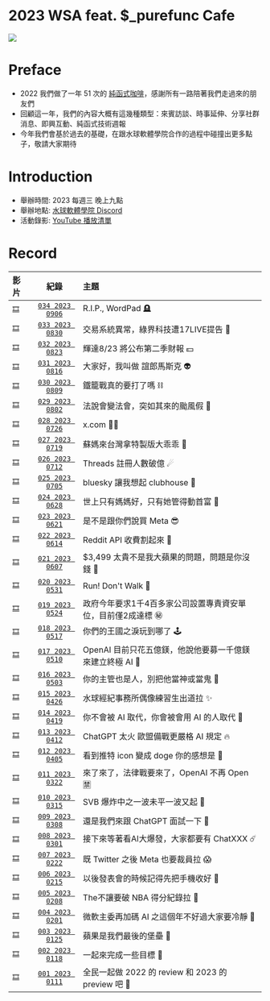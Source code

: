 # 2023 WSA feat. $_purefunc Cafe
![](https://raw.githubusercontent.com/PureFuncInc/purefunc-cafe/main/images/logo.png)

# Preface
* 2022 我們做了一年 51 次的 [純函式咖啡](https://github.com/PureFuncInc/purefunc-cafe)，感謝所有一路陪著我們走過來的朋友們
* 回顧這一年，我們的內容大概有這幾種類型：來賓訪談、時事延伸、分享社群消息、即興互動、純函式技術週報
* 今年我們會基於過去的基礎，在跟水球軟體學院合作的過程中碰撞出更多點子，敬請大家期待

# Introduction
* 舉辦時間: 2023 每週三 晚上九點
* 舉辦地點: [水球軟體學院 Discord](https://discord.gg/waterballsa)
* 活動錄影: [YouTube 播放清單](https://www.youtube.com/playlist?list=PLC3hT4Z5I-O64QSgj8IDMhGvtQLSXvUGN)

# Record
| 影片 | 紀錄 | 主題 |
| :--- | :---: | :--- |
| [``🎞``]() | [``034 2023 0906``](records/2023-09-06/README.md) | R.I.P., WordPad 🪦 |
| [``🎞``]() | [``033 2023 0830``](records/2023-08-30/README.md) | 交易系統異常，綠界科技遭17LIVE提告 👔 |
| [``🎞``]() | [``032 2023 0823``](records/2023-08-23/README.md) | 輝達8/23 將公布第二季財報 💵 |
| [``🎞``]() | [``031 2023 0816``](records/2023-08-16/README.md) | 大家好，我叫做 誼郎馬斯克 👽 |
| [``🎞``](https://youtu.be/FHDiijdcDTc) | [``030 2023 0809``](records/2023-08-09/README.md) | 鐵籠戰真的要打了嗎 ⛓ |
| [``🎞``](https://youtu.be/D2HZbbE9h-s) | [``029 2023 0802``](records/2023-08-02/README.md) | 法說會變法會，突如其來的颱風假 💨 |
| [``🎞``](https://youtu.be/tZtUF2gyJeg) | [``028 2023 0726``](records/2023-07-26/README.md) | x.com 🙅‍♂️ |
| [``🎞``](https://youtu.be/OLrwdPSov70) | [``027 2023 0719``](records/2023-07-19/README.md) | 蘇媽來台灣拿特製版大乖乖 🍭 |
| [``🎞``](https://youtu.be/i9jqVcu67nQ) | [``026 2023 0712``](records/2023-07-12/README.md) | Threads 註冊人數破億 ☄ |
| [``🎞``](https://youtu.be/RWTtF4W58Y4) | [``025 2023 0705``](records/2023-07-05/README.md) | bluesky 讓我想起 clubhouse 🥹 |
| [``🎞``](https://youtu.be/hM6nyhRBGwc) | [``024 2023 0628``](records/2023-06-28/README.md) | 世上只有媽媽好，只有她管得動首富 👋 |
| [``🎞``](https://youtu.be/mnwxn2m4nIA) | [``023 2023 0621``](records/2023-06-21/README.md) | 是不是跟你們說買 Meta 😎 |
| [``🎞``](https://youtu.be/kZlTt0egrSA) | [``022 2023 0614``](records/2023-06-14/README.md) | Reddit API 收費割起來 🔪 |
| [``🎞``](https://youtu.be/muNNclqXj5U) | [``021 2023 0607``](records/2023-06-07/README.md) | $3,499 太貴不是我大蘋果的問題，問題是你沒錢 🍎 |
| [``🎞``](https://youtu.be/ymm2OMaLixU) | [``020 2023 0531``](records/2023-05-31/README.md) | Run! Don't Walk 🏃 |
| [``🎞``](https://youtu.be/1AEOcSpVgUk) | [``019 2023 0524``](records/2023-05-24/README.md) | 政府今年要求1千4百多家公司設置專責資安單位，目前僅2成達標 ㊙️ |
| [``🎞``](https://youtu.be/rtIQ1JkRY5k) | [``018 2023 0517``](records/2023-05-17/README.md) | 你們的王國之淚玩到哪了 🕹️ |
| [``🎞``](https://youtu.be/aZfnebEnbJk) | [``017 2023 0510``](records/2023-05-10/README.md) | OpenAI 目前只花五億鎂，他說他要募一千億鎂來建立終極 AI 🦄 |
| [``🎞``](https://youtu.be/33sd7PWeFok) | [``016 2023 0503``](records/2023-05-03/README.md) | 你的主管也是人，別把他當神或當鬼 👻 |
| [``🎞``](https://youtu.be/OePnsgIpiOU) | [``015 2023 0426``](records/2023-04-26/README.md) | 水球經紀事務所偶像練習生出道拉 ✨ |
| [``🎞``](https://youtu.be/SXMN1YP5d9g) | [``014 2023 0419``](records/2023-04-19/README.md) | 你不會被 AI 取代，你會被會用 AI 的人取代 🌚|
| [``🎞``](https://youtu.be/6e9z6gOb7hY) | [``013 2023 0412``](records/2023-04-12/README.md) | ChatGPT 太火 歐盟備戰更嚴格 AI 規定 🔥 |
| [``🎞``](https://youtu.be/HXFkSg1w6Fw) | [``012 2023 0405``](records/2023-04-05/README.md) | 看到推特 icon 變成 doge 你的感想是 🐶 |
| [``🎞``](https://youtu.be/ABtimJz1MAA) | [``011 2023 0322``](records/2023-03-22/README.md) | 來了來了，法律戰要來了，OpenAI 不再 Open 🈲 |
| [``🎞``](https://youtu.be/mIm87eNv7KE) | [``010 2023 0315``](records/2023-03-15/README.md) | SVB 爆炸中之一波未平一波又起 🚨 |
| [``🎞``](https://youtu.be/JYjsXoI8Too) | [``009 2023 0308``](records/2023-03-08/README.md) | 還是我們來跟 ChatGPT 面試一下 🔮 |
| [``🎞``](https://youtu.be/iI6FBCOicgY) | [``008 2023 0301``](records/2023-03-01/README.md) | 接下來等著看AI大爆發，大家都要有 ChatXXX ☄️ |
| [``🎞``](https://youtu.be/lVBMboSfMF8) | [``007 2023 0222``](records/2023-02-22/README.md) | 既 Twitter 之後 Meta 也要裁員拉 😱 |
| [``🎞``](https://youtu.be/Ae27ofdcW4I) | [``006 2023 0215``](records/2023-02-15/README.md) | 以後發表會的時候記得先把手機收好 📱 |
| [``🎞``](https://youtu.be/GTqgOeOGTd4) | [``005 2023 0208``](records/2023-02-08/README.md) | The不讓要破 NBA 得分紀錄拉 🏀 |
| [``🎞``](https://youtu.be/QiVtaaYpWZ0) | [``004 2023 0201``](records/2023-02-01/README.md) | 微軟主委再加碼 AI 之這個年不好過大家要冷靜 🥶 |
| [``🎞``](https://youtu.be/XLVdXzTFdK8) | [``003 2023 0125``](records/2023-01-25/README.md) | 蘋果是我們最後的堡壘 🧱 |
| [``🎞``](https://youtu.be/MplMS9LM-ZU) | [``002 2023 0118``](records/2023-01-18/README.md) | 一起來完成一些目標 🎯 |
| [``🎞``](https://youtu.be/Wq1cqqzrFZ0) | [``001 2023 0111``](records/2023-01-11/README.md) | 全民一起做 2022 的 review 和 2023 的 preview 吧 💪 |
